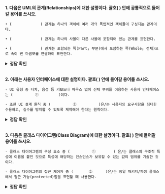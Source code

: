 **1. 다음은 UML의 관계(Relationships)에 대한 설명이다. 괄호(       ) 안에 공통적으로 들어갈 용어를 쓰시오.**
```
• (             ) 관계는 하나의 객체에 여러 개의 독립적인 객체들이 구성되는 관계이다.

• (             ) 관계는 하나의 사물이 다른 사물에 포함되어 있는 관계를 표현한다.

• (             ) 관계는 포함되는 쪽(Part; 부분)에서 포함하는 쪽(Whole; 전체)으로 속이 빈 마름모를 연결하여 표현한다.
```

<details>
<summary><b>정답 확인</b></summary>
<div markdown="1">

집합(Aggregation)

</div>
</details>
</br>

**2. 아래는 사용자 인터페이스에 대한 설명이다. 괄호(      ) 안에 들어갈 용어를 쓰시오.**

```
- UI 유형 중 터치, 음성 등 키보드나 마우스 없이 신체 부위를 이용하는 사용자 인터페이스는 (          ①         )이다.

- 또한 UI 설계 원칙 중 (          ②          )은/는 사용자의 요구사항을 최대한 수용하고, 실수를 방지할 수 있도록 제작해야 한다는 원칙이다.
```

<details>
<summary><b>정답 확인</b></summary>
<div markdown="1">

① NUI(Natural User Interface)

② 유연성(Flexibility)

</div>
</details>
</br>

**3. 다음은 클래스 다이어그램(Class Diagram)에 대한 설명이다. 괄호(     ) 안에 들어갈 용어를 쓰시오.**
```
- 클래스 다이어그램의 구성 요소 중 (          ①        ) 은/는 클래스의 구조적 특성에 이름을 붙인 것으로 특성에 해당하는 인스턴스가 보유할 수 있는 값의 범위를 기술한 것이다.

​​- 클래스 다이어그램의 접근 제어자 중 (​       ②      )은/는 동일 패키지/파생 클래스에서 접근 가능(protected)함을 표현할 때 사용한다.
```

<details>
<summary><b>정답 확인</b></summary>
<div markdown="1">

① 속성(Attribute)

② #

</div>
</details>
</br>